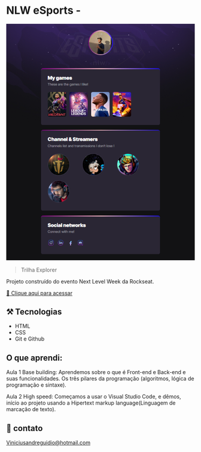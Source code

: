 
# NLW eSports -  


![preview](./.github/Preview.png)

> Trilha Explorer

Projeto construído do evento Next Level Week da Rockseat.


[ 🔗 Clique aqui para acessar](https://VinnySoares12.github.io/NLW-eSports)




## ⚒️ Tecnologias 

- HTML
- CSS
- Git e Github

## O que aprendi:
 Aula 1
Base building: Aprendemos sobre o que é Front-end e Back-end e suas funcionalidades. Os três pilares da programação (algoritmos, lógica de programação e sintaxe).

Aula 2
High speed: Começamos a usar o Visual Studio Code, e dêmos, início ao projeto usando a Hipertext markup language(Linguagem de marcação de texto).

## 💛 contato

 Viniciusandreguidio@hotmail.com





